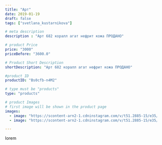 ```yaml
---
title: "Арт"
date: 2019-01-19
draft: false
tags: ["svetlana_kustarnikova"]

# meta description
description : "Арт 682 коралл агат нефрит кожа ПРОДАНО"

# product Price
price: "3000"
priceBefore: "3600.0"

# Product Short Description
shortDescription: "Арт 682 коралл агат нефрит кожа ПРОДАНО"

#product ID
productID: "Bs0cfb-n4M2"

# type must be "products"
type: "products"

# product Images
# first image will be shown in the product page
images:
  - image: "https://scontent-arn2-1.cdninstagram.com/v/t51.2885-15/e35/49505743_391275888302966_3294325047062087859_n.jpg?_nc_ht=scontent-arn2-1.cdninstagram.com&_nc_cat=102&_nc_ohc=tSnkFFAQL0AAX__EmF9&se=7&tp=1&oh=eeb2feb2a89fff135c0997d966ad3cc5&oe=6061564D&ig_cache_key=MTk2MDMxNzAzOTE0ODk3NjkxOQ%3D%3D.2"
  - image: "https://scontent-arn2-1.cdninstagram.com/v/t51.2885-15/e35/47692623_231720897609649_6946759725458787628_n.jpg?_nc_ht=scontent-arn2-1.cdninstagram.com&_nc_cat=101&_nc_ohc=G5bB2WPqpXkAX_zRJhQ&se=7&tp=1&oh=dd1c6d0ef98dd78b033cbed78961d902&oe=605F5D5A&ig_cache_key=MTk2MDMxNzAzOTE0MDY2MDg4Mg%3D%3D.2"

---
```

lorem
